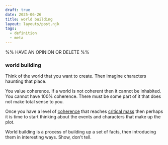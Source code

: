 ```yaml
---
draft: true
date: 2025-06-26
title: world building
layout: layouts/post.njk
tags:
  - definition
  - meta
---
```

%%
HAVE AN OPINION OR DELETE
%%

### world building
Think of the world that you want to create. 
Then imagine characters haunting that place.

You value coherence. If a world is not coherent then it cannot be inhabited.
You cannot have 100% coherence. There must be some part of it that does not make total sense to you.

Once you have a level of [coherence](coherence) that reaches [critical mass](critical%20mass.md) then perhaps it is time to start thinking about the events and characters that make up the plot.

World building is a process of building up a set of facts, then introducing them in interesting ways. Show, don't tell. 